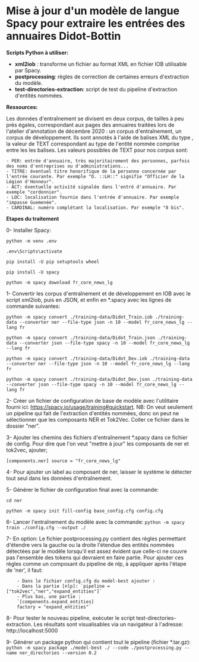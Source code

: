 Mise à jour d'un modèle de langue Spacy pour extraire les entrées des annuaires Didot-Bottin
===


****Scripts Python à utiliser:****

   - **xml2iob** : transforme un fichier au format XML en fichier IOB utilisable par Spacy.
   - **postprocessing**: règles de correction de certaines erreurs d'extraction du modèle.
   - **test-directories-extraction**: script de test du pipeline d'extraction d'entités nommées.

****Ressources:****

Les données d'entraînement se divisent en deux corpus, de tailles à peu près égales, correspondant aux pages des annuaires traitées lors de l'atelier d'annotation de décembre 2020 : un corpus d'entraînement, un corpus de développement. Ils sont annotés à l'aide de balises XML du type <ent categ='TEXT'></ent>, la valeur de TEXT correspondant au type de l'entité nommée comprise entre les les balises. Les valeurs possibles de TEXT pour nos corpus sont:
    
    - PER: entrée d'annuaire, très majoritairement des personnes, parfois des noms d'entreprises ou d'administrations...
    - TITRE: éventuel titre honorifique de la personne concernée par l'entrée courante. Par exemple "O. ::LH::" signifie "Officier de la Légion d'Honneur".
    - ACT: éventuelle activité signalée dans l'entré d'annuaire. Par exemple "cordonnier".
    - LOC: localisation fournie dans l'entrée d'annuaire. Par exemple "impasse Guemenée".
    - CARDINAL: numéro complétant la localisation. Par exemple "8 bis".

****Etapes du traitement****

0- Installer Spacy:

`python -m venv .env`

`.env\Scripts\activate`

`pip install -U pip setuptools wheel`

`pip install -U spacy`

`python -m spacy download fr_core_news_lg`

1- Convertir les corpus d'entraînement et de développement en IOB avec le script xml2iob, puis en JSON, et enfin en *.spacy avec les lignes de commande suivantes:

`python -m spacy convert ./training-data/Didot_Train.iob ./training-data --converter ner --file-type json -n 10 --model fr_core_news_lg --lang fr`

`python -m spacy convert ./training-data/Didot_Train.json ./training-data --converter json --file-type spacy -n 10 --model fr_core_news_lg --lang fr`

`python -m spacy convert ./training-data/Didot_Dev.iob ./training-data --converter ner --file-type json -n 10 --model fr_core_news_lg --lang fr`

`python -m spacy convert ./training-data/Didot_Dev.json ./training-data --converter json --file-type spacy -n 10 --model fr_core_news_lg --lang fr`

2- Créer un fichier de configuration de base de modèle avec l'utilitaire fourni ici: https://spacy.io/usage/training#quickstart. NB: On veut seulement un pipeline qui fait de l'extraction d'entités nommées, donc on peut ne sélectionner que les composants NER et Tok2Vec.
 Coller ce fichier dans le dossier "ner". 

3- Ajouter les chemins des fichiers d'entraînement *.spacy dans ce fichier de config. Pour dire que l'on veut "mettre à jour" les composants de ner et tok2vec, ajouter;

`[components.ner]
source = "fr_core_news_lg"`

4- Pour ajouter un label au composant de ner, laisser le système le détecter tout seul dans les données d'entraînement.

5- Générer le fichier de configuration final avec la commande:

`cd ner`

`python -m spacy init fill-config base_config.cfg config.cfg`

6- Lancer l'entraînement du modèle avec la commande:
`python -m spacy train ./config.cfg --output ./`

7- En option: Le fichier postprocessing.py contient des règles permettant d'étendre vers la gauche ou la droite l'étendue des entités nommées détectées par le modèle lorsqu'il est assez évident que celle-ci ne couvre pas l'ensemble des tokens qui devraient en faire partie. Pour ajouter ces règles comme un composant du pipeline de nlp, à appliquer après l'étape de 'ner', il faut:
	
		- Dans le fichier config.cfg du model-best ajouter :
		- Dans la partie [nlp]: `pipeline = ["tok2vec","ner","expand_entities"]`
		- Plus bas, une partie : 
		`[components.expand_entities]
		factory = "expand_entities"`

8- Pour tester le nouveau pipeline, exécuter le script test-directories-extraction. Les résultats sont visualisables via un navigateur à l'adresse: http://localhost:5000 

9- Générer un package python qui contient tout le pipeline (fichier *.tar.gz):
`python -m spacy package ./model-best ./ --code ./postprocessing.py --name ner_directories --version 0.2`

